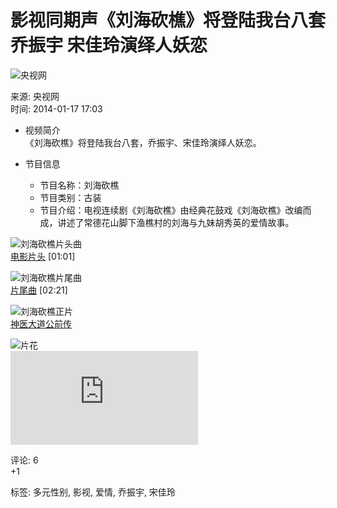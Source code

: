 # 影视同期声《刘海砍樵》将登陆我台八套 乔振宇 宋佳玲演绎人妖恋

![央视网](//p1.img.cctvpic.com/photoAlbum/page/performance/img/2018/7/23/1532329062487_804.png)

来源: 央视网  
时间: 2014-01-17 17:03  

- 视频简介  
  《刘海砍樵》将登陆我台八套，乔振宇、宋佳玲演绎人妖恋。  

- 节目信息  
  - 节目名称：刘海砍樵  
  - 节目类别：古装  
  - 节目介绍：电视连续剧《刘海砍樵》由经典花鼓戏《刘海砍樵》改编而成，讲述了常德花山脚下渔樵村的刘海与九妹胡秀英的爱情故事。

![刘海砍樵片头曲](https://p5.img.cctvpic.com/fmspic/2014/01/17/bf24b54539794e389f3433d2126f24c4-180.jpg)  
[电影片头](https://tv.cctv.com/2014/01/22/VIDE1390359412731319.shtml "电视剧《刘海砍樵》男神女神篇60秒片花") [01:01]

![刘海砍樵片尾曲](https://p5.img.cctvpic.com/fmspic/wuxi/2014/01/27/9cdd0a4446f53ddee28924c80a4e5c44_2.jpg)  
[片尾曲](https://tv.cctv.com/2014/01/27/VIDE1390756875225898.shtml "《刘海砍樵》 片尾曲") [02:21]

![刘海砍樵正片](https://p5.img.cctvpic.com/fmspic/vms/image/2014/07/24/VSET_1406194169321084.jpg)  
[神医大道公前传](https://tv.cctv.com/2014/07/31/VIDE1406750778043766.shtml)

![片花](https://p4.img.cctvpic.com/photoAlbum/page/performance/img/2024/5/29/1716964589825_932.jpg)  
![电视剧《刘海砍樵》男神女神篇30秒片花](https://tv.cctv.com/2014/01/22/VIDE1390359412860330.shtml)

评论: 6  
+1 

标签: 多元性别, 影视, 爱情, 乔振宇, 宋佳玲